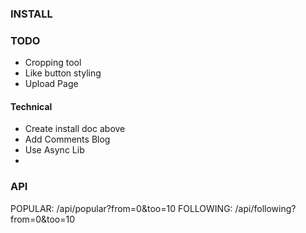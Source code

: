 ### INSTALL


### TODO
- Cropping tool
- Like button styling
- Upload Page



#### Technical
- Create install doc above
- Add Comments Blog
- Use Async Lib
- 


### API
POPULAR: /api/popular?from=0&too=10
FOLLOWING: /api/following?from=0&too=10

